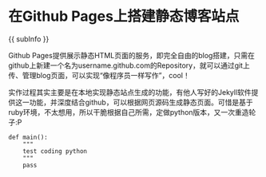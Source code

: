 <conf style='display:none'>
title: 在Github Pages上搭建静态博客站点
cate: magic
permalink: http://sniky.github.com/magic/How-to-blog-on-github-pages.html
tags: git, python
author: me
</conf>

在Github Pages上搭建静态博客站点
====
{{ subInfo }}

Github Pages提供展示静态HTML页面的服务，即完全自由的blog搭建，只需在github上新建一个名为username.github.com的Repository，就可以通过git上传、管理blog页面，可以实现“像程序员一样写作”，cool！

实作过程其实主要是在本地实现静态站点生成的功能，有他人写好的Jekyll软件提供这一功能，并深度结合github，可以根据网页源码生成静态页面。可惜是基于ruby环境，不太想用，所以干脆根据自己所需，定做python版本，又一次重造轮子:P

    def main():
        """
        test coding python
        """
        pass